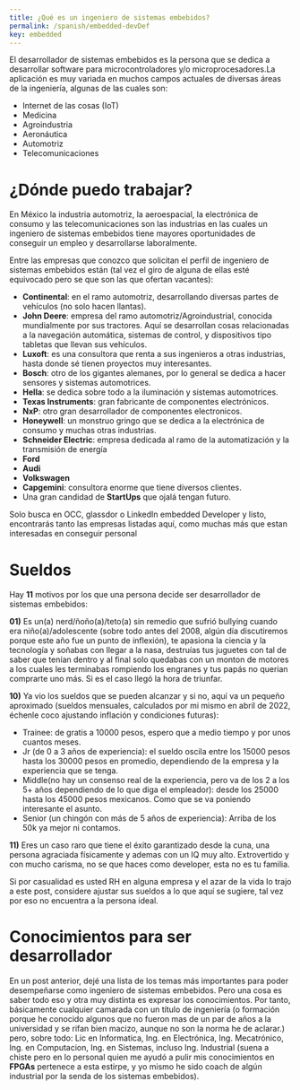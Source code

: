 ```yaml
---
title: ¿Qué es un ingeniero de sistemas embebidos?
permalink: /spanish/embedded-devDef
key: embedded
---
```



 El desarrollador de sistemas embebidos es la persona que se dedica a desarrollar software para microcontroladores y/o microprocesadores.La aplicación es muy variada en muchos campos actuales de diversas áreas de la ingeniería, algunas de las cuales son:
 + Internet de las cosas (IoT)
 + Medicina
 + Agroindustria
 + Aeronáutica
 + Automotriz
 + Telecomunicaciones

# ¿Dónde puedo trabajar?

En México la industria automotriz, la aeroespacial, la electrónica de consumo  y las telecomunicaciones  son las industrias en las cuales un ingeniero de sistemas embebidos tiene mayores oportunidades de conseguir un empleo y desarrollarse laboralmente. 

Entre las empresas que conozco que solicitan el perfil de  ingeniero de sistemas embebidos están (tal vez el giro de alguna de ellas esté equivocado pero se que son las que ofertan vacantes):

- **Continental**: en el ramo automotriz, desarrollando diversas partes de vehículos (no solo hacen llantas).
- **John Deere**: empresa del ramo automotriz/Agroindustrial, conocida mundialmente por sus tractores. Aquí se desarrollan cosas relacionadas a la navegación automática, sistemas de control, y dispositivos tipo tabletas que llevan sus vehículos.
- **Luxoft**: es una consultora que renta a sus ingenieros a otras industrias, hasta donde sé tienen proyectos muy interesantes.
- **Bosch**: otro de los gigantes alemanes, por lo general se dedica a hacer sensores y sistemas automotrices.
- **Hella**: se dedica sobre todo a la iluminación y sistemas automotrices.
- **Texas Instruments**: gran fabricante de componentes electrónicos.
- **NxP**: otro gran desarrollador de componentes electronicos. 
- **Honeywell**: un monstruo gringo que se dedica a la electrónica de consumo y muchas otras industrias.
- **Schneider Electric**: empresa dedicada al ramo de la automatización y la transmisión de energía
- **Ford**
- **Audi**
- **Volkswagen**
- **Capgemini**: consultora enorme que tiene diversos clientes.
- Una gran candidad de **StartUps** que ojalá tengan futuro.

Solo  busca en  OCC, glassdor o LinkedIn embedded Developer y listo, encontrarás  tanto las empresas  listadas aquí, como muchas más que estan interesadas en conseguir personal 

# Sueldos

Hay **11** motivos por los que una persona decide ser desarrollador de sistemas embebidos:

**01)** Es un(a) nerd/ñoño(a)/teto(a) sin remedio que sufrió bullying cuando era niño(a)/adolescente (sobre todo antes del 2008, algún día discutiremos porque este año fue un punto de inflexión), te apasiona la ciencia y la tecnología y soñabas con llegar a la nasa, destruías tus juguetes con tal de saber que tenían dentro y  al final solo quedabas con un monton de motores a los cuales les terminabas rompiendo los engranes y tus papás no querian comprarte uno más.  Si es el caso llegó la hora de triunfar.

**10)** Ya vio los sueldos que se pueden alcanzar y si no, aquí va un pequeño aproximado (sueldos mensuales, calculados por mi mismo en abril de 2022, échenle coco ajustando inflación y condiciones futuras):

- Trainee: de gratis a 10000 pesos, espero que a medio tiempo y por unos cuantos meses.
- Jr (de 0 a 3 años de experiencia): el sueldo oscila entre los 15000 pesos hasta los 30000 pesos en promedio, dependiendo de la empresa y la experiencia que se tenga.
- Middle(no hay un consenso real de la experiencia, pero va de los 2 a los 5+ años dependiendo de lo que diga el empleador): desde los 25000 hasta los 45000 pesos mexicanos. Como que se va poniendo interesante el asunto.
- Senior (un chingón con más de 5 años de experiencia): Arriba de los 50k ya mejor ni contamos.

**11)** Eres un caso raro que tiene el éxito garantizado desde la cuna, una persona agraciada físicamente y ademas con un IQ muy alto. Extrovertido y con mucho carisma, no se que haces como developer, esta no es tu familia.

Si por casualidad es usted RH en alguna empresa y el azar de la vida lo trajo a este post, considere ajustar sus sueldos a lo que aquí se sugiere, tal vez por eso no encuentra a la persona ideal. 

# Conocimientos para ser desarrollador

En un post anterior, dejé una lista de los temas más importantes para poder desempeñarse como ingeniero de sistemas embebidos. Pero una cosa es saber todo eso y otra muy distinta es expresar los conocimientos. Por tanto, básicamente cualquier camarada con un título de ingeniería (o formación porque he conocido algunos que no fueron mas de un par de años a la universidad y se rifan bien macizo, aunque no son la norma he de aclarar.) pero, sobre todo: Lic en Informatica, Ing. en Electrónica, Ing. Mecatrónico, Ing. en Computacion, Ing. en Sistemas, incluso Ing. Industrial (suena a chiste pero en lo personal quien me ayudó a pulir mis conocimientos en **FPGAs** pertenece a esta estirpe, y yo mismo he sido coach de algún industrial por la senda de los sistemas embebidos).


